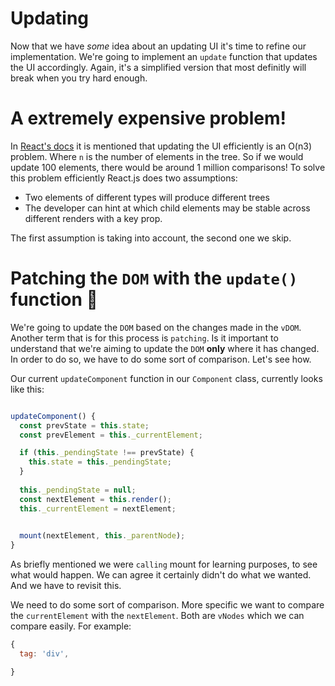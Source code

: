 # Updating

Now that we have *some* idea about an updating UI it's time to refine our implementation. We're going
to implement an `update` function that updates the UI accordingly. 
Again, it's a simplified version that most definitly will break when you try hard enough. 

# A extremely expensive problem!

In [React's docs](https://facebook.github.io/react/docs/reconciliation.html) it is mentioned that updating 
the UI efficiently is an O(n3) problem. Where `n` is the number of elements in the tree. 
So if we would update 100 elements, there would be around 1 million comparisons! 
To solve this problem efficiently React.js does two assumptions: 

* Two elements of different types will produce different trees
* The developer can hint at which child elements may be stable across different renders with a key prop.

The first assumption is taking into account, the second one we skip. 

# Patching the `DOM` with the `update()` function 🤕

We're going to update the `DOM` based on the changes made in the `vDOM`. Another term that
is for this process is `patching`. Is it important to understand that we're aiming
to update the `DOM` **only** where it has changed. In order to do so, we have
to do some sort of comparison. Let's see how. 

Our current `updateComponent` function in our `Component` class, currently looks like this:

```javascript

updateComponent() {
  const prevState = this.state;
  const prevElement = this._currentElement;

  if (this._pendingState !== prevState) {
    this.state = this._pendingState;
  }
  
  this._pendingState = null;
  const nextElement = this.render();
  this._currentElement = nextElement;

     
  mount(nextElement, this._parentNode);
}
```

As briefly mentioned we were `calling` mount for learning purposes, to see what would
happen. We can agree it certainly didn't do what we wanted. And we have to revisit this. 

We need to do some sort of comparison. More specific we want to
compare the `currentElement` with the `nextElement`. Both are `vNodes` which we can
compare easily. For example: 

```javascript
{
  tag: 'div',

}
```



